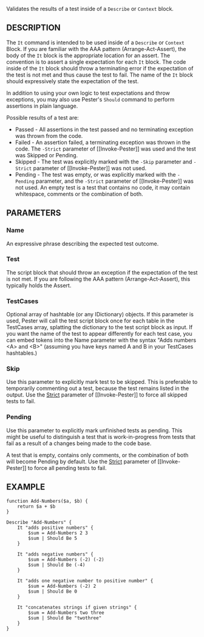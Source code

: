 Validates the results of a test inside of a `Describe` or `Context` block.

DESCRIPTION
------------
The `It` command is intended to be used inside of a `Describe` or `Context` 
Block. If you are familiar with the AAA pattern 
(Arrange-Act-Assert), the body of the `It` block is the appropriate location 
for an assert. The convention is to assert a single 
expectation for each `It` block. The code inside of the `It` block 
should throw a terminating error if the expectation of the test is not 
met and thus cause the test to fail. The name of the `It` block 
should expressively state the expectation of the test.

In addition to using your own logic to test expectations and 
throw exceptions, you may also use Pester's `Should` command
to perform assertions in plain language.

Possible results of a test are: 
- Passed - All assertions in the test passed and no terminating exception was thrown from the code.
- Failed - An assertion failed, a terminating exception was thrown in the code. The `-Strict` parameter of [[Invoke-Pester]] was used and the test was Skipped or Pending.
- Skipped - The test was explicitly marked with the `-Skip` parameter and `-Strict` parameter of [[Invoke-Pester]] was not used.
- Pending - The test was empty, or was explicitly marked with the `-Pending` parameter, and the `-Strict` parameter of [[Invoke-Pester]] was not used. An empty test is a test that contains no code, it may contain whitespace, comments or the combination of both.

PARAMETERS
-----------
### Name
An expressive phrase describing the expected test outcome.

### Test
The script block that should throw an exception if the 
expectation of the test is not met.  If you are following the 
AAA pattern (Arrange-Act-Assert), this typically holds the 
Assert. 

### TestCases
Optional array of hashtable (or any IDictionary) objects.  If this parameter is used,
Pester will call the test script block once for each table in the TestCases array,
splatting the dictionary to the test script block as input.  If you want the name of
the test to appear differently for each test case, you can embed tokens into the Name
parameter with the syntax "Adds numbers \<A\> and \<B\>" (assuming you have keys named A and B
in your TestCases hashtables.)

### Skip
Use this parameter to explicitly mark test to be skipped. This is preferable to temporarily commenting out a test, because the test remains listed in the output. Use the [Strict](https://github.com/pester/Pester/wiki/Invoke-Pester#strict) parameter of [[Invoke-Pester]] to force all skipped tests to fail.

### Pending
Use this parameter to explicitly mark unfinished tests as pending. This might be useful to distinguish a test that is work-in-progress from tests that fail as a result of a changes being made to the code base. 

A test that is empty, contains only comments, or the combination of both will become Pending by default. Use the [Strict](https://github.com/pester/Pester/wiki/Invoke-Pester#strict) parameter of [[Invoke-Pester]] to force all pending tests to fail.

EXAMPLE
----------
```posh
function Add-Numbers($a, $b) {
    return $a + $b
}

Describe "Add-Numbers" {
    It "adds positive numbers" {
        $sum = Add-Numbers 2 3
        $sum | Should Be 5
    }

    It "adds negative numbers" {
        $sum = Add-Numbers (-2) (-2)
        $sum | Should Be (-4)
    }

    It "adds one negative number to positive number" {
        $sum = Add-Numbers (-2) 2
        $sum | Should Be 0
    }

    It "concatenates strings if given strings" {
        $sum = Add-Numbers two three
        $sum | Should Be "twothree"
    }
}
```